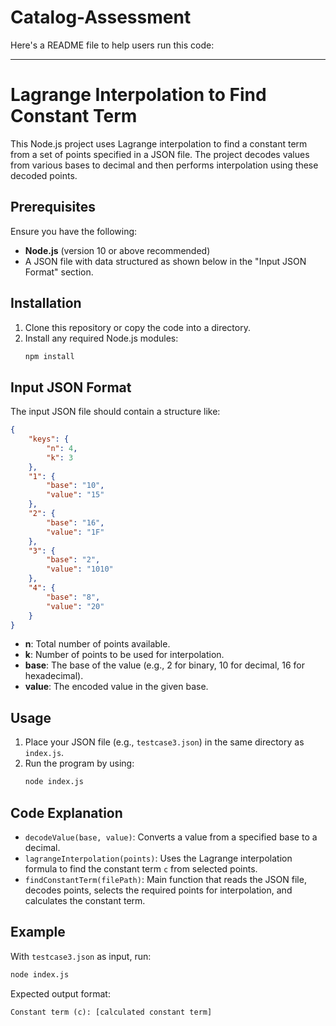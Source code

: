 # Catalog-Assessment
Here's a README file to help users run this code:

---

# Lagrange Interpolation to Find Constant Term

This Node.js project uses Lagrange interpolation to find a constant term from a set of points specified in a JSON file. The project decodes values from various bases to decimal and then performs interpolation using these decoded points.

## Prerequisites

Ensure you have the following:
- **Node.js** (version 10 or above recommended)
- A JSON file with data structured as shown below in the "Input JSON Format" section.

## Installation

1. Clone this repository or copy the code into a directory.
2. Install any required Node.js modules:
   ```bash
   npm install
   ```

## Input JSON Format

The input JSON file should contain a structure like:

```json
{
    "keys": {
        "n": 4,
        "k": 3
    },
    "1": {
        "base": "10",
        "value": "15"
    },
    "2": {
        "base": "16",
        "value": "1F"
    },
    "3": {
        "base": "2",
        "value": "1010"
    },
    "4": {
        "base": "8",
        "value": "20"
    }
}
```

- **n**: Total number of points available.
- **k**: Number of points to be used for interpolation.
- **base**: The base of the value (e.g., 2 for binary, 10 for decimal, 16 for hexadecimal).
- **value**: The encoded value in the given base.

## Usage

1. Place your JSON file (e.g., `testcase3.json`) in the same directory as `index.js`.
2. Run the program by using:
   ```bash
   node index.js
   ```

## Code Explanation

- `decodeValue(base, value)`: Converts a value from a specified base to a decimal.
- `lagrangeInterpolation(points)`: Uses the Lagrange interpolation formula to find the constant term `c` from selected points.
- `findConstantTerm(filePath)`: Main function that reads the JSON file, decodes points, selects the required points for interpolation, and calculates the constant term.

## Example

With `testcase3.json` as input, run:
```bash
node index.js
```

Expected output format:
```
Constant term (c): [calculated constant term]
```

